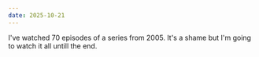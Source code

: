 ```yaml
---
date: 2025-10-21
---
```


I've watched 70 episodes of a series from 2005.
It's a shame but I'm going to watch it all untill the end.
